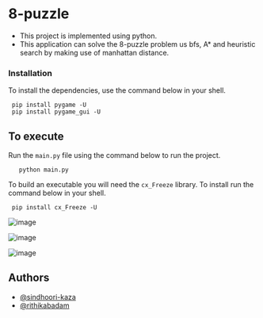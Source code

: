 # 8-puzzle
- This project is implemented using python.
- This application can solve the 8-puzzle problem us bfs, A* and heuristic search by making use of manhattan distance.
### Installation

To install the dependencies, use the command below in your shell.

```shell
 pip install pygame -U
 pip install pygame_gui -U
```


## To execute

Run the `main.py` file using the command below to run the project.

```shell
   python main.py
```

To build an executable you will need the `cx_Freeze` library. To install run the command below in your shell.

```shell
 pip install cx_Freeze -U
```


![image](https://user-images.githubusercontent.com/94275810/228770172-b6fa654e-8a68-41f6-aa8e-7c431b55bc32.png)

![image](https://user-images.githubusercontent.com/94275810/228770204-6a644697-23f3-4432-b6c7-e1d0ee375314.png)

![image](https://user-images.githubusercontent.com/94275810/228770242-d6bc84a0-85c7-4429-b641-235c12e9dfb8.png)


## Authors

- [@sindhoori-kaza](https://github.com/sindhoori-kaza)
- [@rithikabadam](https://github.com/rithikabadam)
